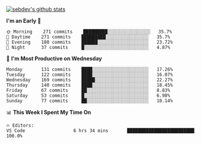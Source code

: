 [![sebdev's github stats](https://github-readme-stats.vercel.app/api?username=sebdeveloper6952)](https://github.com/anuraghazra/github-readme-stats)
<!--START_SECTION:waka-->
**I'm an Early 🐤** 

```text
🌞 Morning    271 commits    █████████░░░░░░░░░░░░░░░░   35.7% 
🌆 Daytime    271 commits    █████████░░░░░░░░░░░░░░░░   35.7% 
🌃 Evening    180 commits    ██████░░░░░░░░░░░░░░░░░░░   23.72% 
🌙 Night      37 commits     █░░░░░░░░░░░░░░░░░░░░░░░░   4.87%

```
📅 **I'm Most Productive on Wednesday** 

```text
Monday       131 commits    ████░░░░░░░░░░░░░░░░░░░░░   17.26% 
Tuesday      122 commits    ████░░░░░░░░░░░░░░░░░░░░░   16.07% 
Wednesday    169 commits    █████░░░░░░░░░░░░░░░░░░░░   22.27% 
Thursday     140 commits    ████░░░░░░░░░░░░░░░░░░░░░   18.45% 
Friday       67 commits     ██░░░░░░░░░░░░░░░░░░░░░░░   8.83% 
Saturday     53 commits     █░░░░░░░░░░░░░░░░░░░░░░░░   6.98% 
Sunday       77 commits     ██░░░░░░░░░░░░░░░░░░░░░░░   10.14%

```


📊 **This Week I Spent My Time On** 

```text
🔥 Editors: 
VS Code                  6 hrs 34 mins       █████████████████████████   100.0%

```


<!--END_SECTION:waka-->
